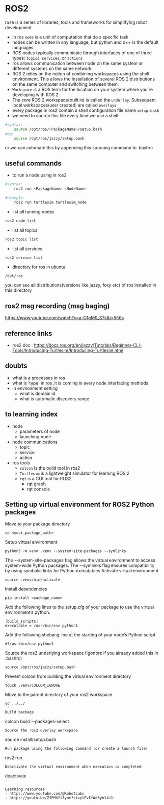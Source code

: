 # ROS2
rose is a series of libraries, tools and frameworks for simplifying robot development
* in ros `node` is a unit of computation that do a specific task 
* nodes can be written in any language, but python and c++ is the default languages
* ROS nodes typically communicate through interfaces of one of three types: `topics`, `services`, or `actions`
* ros allows communication between node on the same system or different systems on the same network
* ROS 2 relies on the notion of combining workspaces using the shell environment. This allows the installation of several ROS 2 distributions on the same computer and switching between them.
* `Workspace` is a ROS term for the location on your system where you’re developing with ROS 2.
* The core ROS 2 workspace(built in) is called the `underlay`. Subsequent local workspaces(user created) are called `overlays`
* every package in ros2 contain a shell configuration file name `setup.bash`
* we need to source this file every time we use a shell
```bash
#syntax:
    source /opt/ros/<PackageName>/setup.bash
#eg:
    source /opt/ros/jazzy/setup.bash
```
or we can automate this by appending this sourcing command to .bashrc


## useful commands
* to run a node using in ros2
```bash
#syntax:
    ros2 run <PackageName> <NodeName>

#example: 
    ros2 run turtlesim turtlesim_node
```
* list all running nodes
```bash
ros2 node list
```
* list all topics
```bash
ros2 topic list
```
* list all services
```bash
ros2 service list
```
* directory for ros in ubuntu
```
/opt/ros
```
you can see all distributions(versions like jazzy, foxy etc) of ros installed in this directory

## ros2 msg recording (msg baging)
https://www.youtube.com/watch?v=a-O1qM9_S7k&t=556s

## reference links
* ros2 doc : https://docs.ros.org/en/jazzy/Tutorials/Beginner-CLI-Tools/Introducing-Turtlesim/Introducing-Turtlesim.html

## doubts 
- what is a processes in ros
- what is 'type' in ros ,it is coming in every node interfacing methods
- in environment setting
    - what is domain id 
    - what is automatic discovery range

## to learning index
- node
    - parameters of node
    - launching node
- node communications
    - topic    
    - service
    - action
- ros tools
    - `colcon` is the build tool in ros2
    - `Turtlesim` is a lightweight simulator for learning ROS 2
    - `rqt` is a GUI tool for ROS2
        - rqt graph
        - rqt console
## Setting up virtual environment for ROS2 Python packages
Move to your package directory
```
cd <your_package_path>
```
Setup virtual environment
```
python3 -m venv .venv --system-site-packages --symlinks
```
The --system-site-packages flag allows the virtual environment to access system-wide Python packages.
The --symlinks flag ensures compatibility by using symbolic links for Python executables
Activate virtual environment
```
source .venv/bin/activate
```
Install dependencies
```
pip install <package_name>
```
Add the following lines to the setup.cfg of your package to use the virtual environment’s python.
```
[build_scripts]
executable = /usr/bin/env python3
```
Add the following shebang line at the starting of your node’s Python script
```
#!/usr/bin/env python3
```
Source the ros2 underlying workspace (Igonore if you already added this in .bashrc)
```
source /opt/ros/jazzy/setup.bash
```
Prevent colcon from building the virtual environment directory
```
touch .venv/COLCON_IGNORE
```
Move to the parent directory of your ros2 workspace 
```
cd ../../
``
Build package
```
colcon build --packages-select <your package name>
```
Source the ros2 overlay workspace
```
source install/setup.bash
```
Run package using the following command (or create a launch file)
```
ros2 run <package name> <node name>
```
Deactivate the virtual environment when execution is completed
```
deactivate
```

Learning resources 
- https://www.youtube.com/@RobotLabs
- https://youtu.be/ZfPMXft3yoc?si=ylFvIfWd6yn1iLG-
